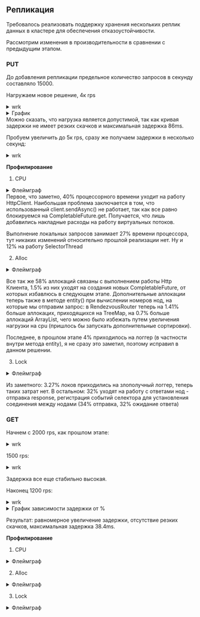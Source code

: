 ## Репликация
Требовалось реализовать поддержку хранения нескольких реплик данных в кластере для обеспечения отказоустойчивости.

Рассмотрим изменения в производительности в сравнении с предыдущим этапом.

### PUT
До добавления репликации предельное количество запросов в секунду составляло 15000.

Нагружаем новое решение, 4к rps
<details>
<summary>wrk</summary>
<pre>
 wrk -d 30 -t 64 -c 64 -R 4000 -L  -s ./src/main/java/ru/vk/itmo/test/osokindm/wrk_scripts/put_new.lua http://localhost:8080/v0/entity

Thread Stats   Avg      Stdev     Max   +/- Stdev
Latency    17.82ms   18.25ms  85.95ms   80.09%
Req/Sec    62.38      7.78    89.00     81.17%
Latency Distribution (HdrHistogram - Recorded Latency)
50.000%   10.95ms
75.000%   31.61ms
90.000%   45.28ms
99.000%   66.50ms
99.900%   77.25ms
99.990%   82.37ms
99.999%   84.74ms
100.000%   86.01ms

</pre>
</details>

<details>
<summary>График</summary>
<img alt="4k put" src="../hw4/profiler/put_4k.png">
</details>
Можно сказать, что нагрузка является допустимой, так как кривая задержки не имеет резких скачков и максимальная задержка 86ms.

Пробуем увеличить до 5к rps, сразу же получаем задержки в несколько секунд:
<details>
<summary>wrk</summary>
<pre>
 wrk -d 30 -t 64 -c 64 -R 5000 -L  -s ./src/main/java/ru/vk/itmo/test/osokindm/wrk_scripts/put_new.lua http://localhost:8080/v0/entity

Thread Stats   Avg      Stdev     Max   +/- Stdev
Latency     4.91s     1.79s    8.55s    60.85%
Req/Sec    54.40      5.55    60.00     75.00%
Latency Distribution (HdrHistogram - Recorded Latency)
50.000%    4.70s
75.000%    6.06s
90.000%    7.89s
99.000%    8.47s
99.900%    8.51s
99.990%    8.54s
99.999%    8.55s
100.000%    8.56s

</pre>
</details>

**Профилирование**
1. CPU

<details>
<summary>Флеймграф</summary>
<img alt="put" src="../hw4/profiler/profile_put_cpu.png">
</details>
Первое, что заметно, 40% процессорного времени уходит на работу HttpClient. Наибольшая проблема заключается в том, что использованный client.sendAsync() не работает, так как все равно блокируемся на CompletableFuture.get. Получается, что лишь добавились накладные расходы на работу виртуальных потоков. 

Выполнение локальных запросов занимает 27% времени процессора, тут никаких изменений относительно прошлой реализации нет. Ну и 12% на работу SelectorThread

2. Alloc
<details>
<summary>Флеймграф</summary>
<img alt="put" src="../hw4/profiler/profile_alloc_put.png">
</details>

Все так же 58% аллокаций связаны с выполнением работы Http Клиента, 1.5% из них уходят на создания новых CompletableFuture, от которых избавлюсь в следующем этапе.
Дополнительные аллокации теперь также в методе entity() при вычислении номеров нод, на которые мы отправим запрос: в RendezvousRouter теперь на 1.41% больше аллокацих, приходящихся на TreeMap, на 0.7% больше аллокаций ArrayList, чего можно было избежать путем увеличения нагрузки на cpu (пришлось бы запускать дополнительные сортировки).

Последнее, в прошлом этапе 4% приходилось на логгер (в частности внутри метода entity), я не сразу это заметил, поэтому исправил в данном решении.


3. Lock

<details>
<summary>Флеймграф</summary>
<img alt="put" src="../hw4/profiler/profile_lock_put.png">
</details>

Из заметного: 3.27% локов приходились на злополучный логгер, теперь таких затрат нет. 
В остальном: 32% уходят на работу с ответами нод - отправка response, регистрация событий селектора для установления соединения между нодами (34% отправка, 32% ожидание ответа)


### GET

Начнем с 2000 rps, как прошлом этапе:
<details>
<summary>wrk</summary>
<pre>
 wrk -d 30 -t 64 -c 64 -R 2000 -L  -s ./src/main/java/ru/vk/itmo/test/osokindm/wrk_scripts/get.lua http://localhost:8080/v0/entity

Thread Stats   Avg      Stdev     Max   +/- Stdev
Latency     5.63s     1.61s    8.50s    57.74%
Req/Sec     1.43k     0.47     1.43k   100.00%
Latency Distribution (HdrHistogram - Recorded Latency)
50.000%    5.62s
75.000%    7.03s
90.000%    7.86s
99.000%    8.36s
99.900%    8.46s
99.990%    8.50s
99.999%    8.51s
100.000%    8.51s



</pre>
</details>


1500 rps:
<details>
<summary>wrk</summary>
<pre>
 wrk -d 30 -t 64 -c 64 -R 1500 -L  -s ./src/main/java/ru/vk/itmo/test/osokindm/wrk_scripts/get.lua http://localhost:8080/v0/entity

Thread Stats   Avg      Stdev     Max   +/- Stdev
Latency   406.33ms  261.34ms   1.11s    58.58%
Req/Sec    22.06      5.72    44.00     75.90%
Latency Distribution (HdrHistogram - Recorded Latency)
50.000%  376.06ms
75.000%  644.61ms
90.000%  758.78ms
99.000%  921.09ms
99.900%    1.01s
99.990%    1.09s
99.999%    1.12s
100.000%    1.12s

</pre>
</details>

Задержка все еще стабильно высокая.

Наконец 1200 rps:

<details>
<summary>wrk</summary>
<pre>
 wrk -d 30 -t 64 -c 64 -R 1200 -L  -s ./src/main/java/ru/vk/itmo/test/osokindm/wrk_scripts/get.lua http://localhost:8080/v0/entity


Thread Stats   Avg      Stdev     Max   +/- Stdev
Latency    17.17ms    9.07ms  38.37ms   60.97%
Req/Sec    18.77     18.12    62.00     89.45%
Latency Distribution (HdrHistogram - Recorded Latency)
50.000%   17.01ms
75.000%   24.21ms
90.000%   29.18ms
99.000%   34.08ms
99.900%   36.70ms
99.990%   38.14ms
99.999%   38.40ms
100.000%   38.40ms

Detailed Percentile spectrum:
Value   Percentile   TotalCount 1/(1-Percentile)

       0.460     0.000000            1         1.00
       2.577     0.100000         2398         1.11
       8.319     0.200000         4797         1.25
      12.559     0.300000         7195         1.43
      14.527     0.400000         9592         1.67
      17.007     0.500000        11992         2.00
      17.951     0.550000        13187         2.22
      19.903     0.600000        14390         2.50
      21.599     0.650000        15595         2.86
      22.591     0.700000        16797         3.33
      24.207     0.750000        17980         4.00
      25.743     0.775000        18583         4.44
      26.575     0.800000        19187         5.00
      27.183     0.825000        19798         5.71
      27.711     0.850000        20384         6.67
      28.335     0.875000        20984         8.00
      28.703     0.887500        21281         8.89
      29.183     0.900000        21585        10.00
      29.759     0.912500        21880        11.43
      30.559     0.925000        22176        13.33
      31.295     0.937500        22484        16.00
      31.551     0.943750        22626        17.78
      31.855     0.950000        22787        20.00
      32.095     0.956250        22923        22.86
      32.367     0.962500        23080        26.67
      32.671     0.968750        23227        32.00
      32.863     0.971875        23304        35.56
      33.055     0.975000        23379        40.00
      33.247     0.978125        23453        45.71
      33.407     0.981250        23527        53.33
      33.599     0.984375        23610        64.00
      33.663     0.985938        23635        71.11
      33.855     0.987500        23676        80.00
      33.983     0.989062        23713        91.43
      34.111     0.990625        23749       106.67
      34.239     0.992188        23784       128.00
      34.335     0.992969        23804       142.22
      34.495     0.993750        23822       160.00
      34.655     0.994531        23846       182.86
      34.783     0.995313        23862       213.33
      34.975     0.996094        23879       256.00
      35.135     0.996484        23888       284.44
      35.263     0.996875        23897       320.00
      35.519     0.997266        23906       365.71
      35.903     0.997656        23917       426.67
      36.159     0.998047        23925       512.00
      36.287     0.998242        23930       568.89
      36.415     0.998437        23937       640.00
      36.447     0.998633        23939       731.43
      36.511     0.998828        23944       853.33
      36.703     0.999023        23948      1024.00
      36.863     0.999121        23950      1137.78
      36.991     0.999219        23953      1280.00
      37.055     0.999316        23956      1462.86
      37.087     0.999414        23957      1706.67
      37.183     0.999512        23960      2048.00
      37.439     0.999561        23961      2275.56
      37.535     0.999609        23962      2560.00
      37.567     0.999658        23963      2925.71
      37.663     0.999707        23964      3413.33
      37.791     0.999756        23966      4096.00
      37.791     0.999780        23966      4551.11
      38.047     0.999805        23967      5120.00
      38.047     0.999829        23967      5851.43
      38.143     0.999854        23969      6826.67
      38.143     0.999878        23969      8192.00
      38.143     0.999890        23969      9102.22
      38.143     0.999902        23969     10240.00
      38.143     0.999915        23969     11702.86
      38.175     0.999927        23970     13653.33
      38.175     0.999939        23970     16384.00
      38.175     0.999945        23970     18204.44
      38.175     0.999951        23970     20480.00
      38.175     0.999957        23970     23405.71
      38.399     0.999963        23971     27306.67
      38.399     1.000000        23971          inf
#[Mean    =       17.174, StdDeviation   =        9.070]
#[Max     =       38.368, Total count    =        23971]
#[Buckets =           27, SubBuckets     =         2048]
----------------------------------------------------------
36009 requests in 30.01s, 2.30MB read
Non-2xx or 3xx responses: 21532
Requests/sec:   1200.02
Transfer/sec:     78.39KB
</pre>
</details>

<details>
<summary>График зависимости задержки от %</summary>
<img alt="put" src="../hw4/profiler/get_graph.png">
</details>

Результат: равномерное увеличение задержки, отсутствие резких скачков, максимальная задержка 38.4ms.

**Профилирование**

1. CPU
<details>
<summary>Флеймграф</summary>
<img alt="put" src="../hw4/profiler/profile_cpu_get.png">
</details>

2. Alloc
<details>
<summary>Флеймграф</summary>
<img alt="put" src="../hw4/profiler/profile_alloc_get.png">
</details>

3. Lock 

<details>
<summary>Флеймграф</summary>
<img alt="put" src="../hw4/profiler/profile_lock_get.png">
</details>